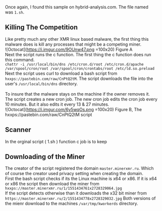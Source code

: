 Once again, I found this sample on hybrid-analysis.com. The file named was ```1.sh```. 
## Killing The Competition
Like pretty much any other XMR linux based malware, the first thing this malware does is kill any processes that might be a competing miner. <br>
![Octocat](https://i.imgur.com/9OUnw47.png =100x20) Figure A
<br>
Next the script runs the c function. The first thing the c function does run this command. <br>
```chattr -i /usr/local/bin/dns /etc/cron.d/root /etc/cron.d/apache /var/spool/cron/root /var/spool/cron/crontabs/root /etc/ld.so.preload```
Next the script uses curl to download a bash script from ```hxxps://pastebin.com/raw/CnPtQ2tM```. The script downloads the file into the user's ```/usr/local/bin/dns``` directory. <br>
<br>
To insure that the malware stays on the machine if the owner removes it. The script creates a new cron job. The new cron job edits the cron job every 10 minutes. But it also edits it every 13 & 27 minutes. <br>
![Octocat](https://i.imgur.com/6y5wqOs.png =100x20) Figure B, The hxxps://pastebin.com/raw/CnPtQ2tM script<br>

## Scanner
In the orginal script ( 1.sh ) function c job is to keep 
## Downloading of the Miner
The creator of the script registered the domain ```master.minerxmr.ru```. Which of course the creator used privacy setting when creating the domain.<br>
First the bash script checks if its the Linux machine is x64 or x86. If it is x64 or x86 the script then download the miner from ```hxxps://master.minerxmr.ru/1/1551434761x2728329064.jpg```
<br>
If the script detects otherwise than it downloads the x32 bit miner from ```https://master.minerxmr.ru/2/1551434778x2728329032.jpg```
Both versions of the mienr download to the machines ```/var/tmp/kworkerds``` directory.

